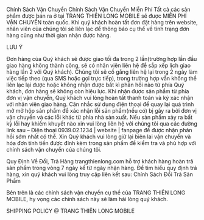 Chính Sách Vận Chuyển
Chính Sách Vận Chuyển Miễn Phí
Tất cả các sản phẩm được bán ra ở tại TRANG THIÊN LONG MOBILE sẽ được MIỄN PHÍ VẬN CHUYỂN toàn quốc. Khi quý khách hoàn tất đơn đặt hàng trên website, nhân viên của chúng tôi sẽ liên lạc để thông báo cụ thể về tình trạng đơn hàng cũng như thời gian nhận được hàng.

LƯU Ý

Đơn hàng của Quý khách sẽ được giao tối đa trong 2 lần(trường hợp lần đầu giao hàng không thành công, sẽ có nhân viên liên hệ để sắp xếp lịch giao hàng lần 2 với Quý khách).
Chúng tôi sẽ cố gắng liên hệ lại trong 2 ngày làm việc tiếp theo (qua SMS hoặc gọi trực tiếp), trong trường hợp vẫn không thể liên lạc lại được hoặc không nhận được bất kì phản hồi nào từ phía Quý khách, đơn hàng sẽ không còn hiệu lực.
Khi nhận được sản phẩm từ phía đơn vị vận chuyển, Quý khách vui lòng hoàn tất thanh toán và ký xác nhận với nhân viên giao hàng.
Cân nhắc sử dụng điện thoại để quay lại quá trình mở mở hộp sản phẩm để xác nhận lỗi sản phẩm(nếu có) bị gây ra bởi đơn vị vận chuyển và các lỗi khác từ phía nhà sản xuất.
Nếu sản phẩm xảy ra bất kỳ lỗi hay khiếm khuyết nào xin vui lòng liên hệ với chúng tôi qua các đường link sau – Điện thoại 0939.02.1234 | website | fanpage để được nhận phản hồi sớm nhất có thể.
Xin Quý khách vui lòng giữ lại biên lai vận chuyển và hóa đơn tính tiền được đính kèm trong sản phẩm để kiểm tra và phù hợp với chính sách vận chuyển của chúng tôi.

Quy Định Về Đổi, Trả Hàng
trangthienlong.com hỗ trợ khách hàng hoàn trả sản phẩm trong vòng 7 ngày kể từ ngày nhận hàng. Để tìm hiểu quy định trả hàng, xin quý khách vui lòng truy cập liên kết sau: Chính Sách Đổi Trả Sản Phẩm

Bên trên là các chính sách vận chuyển cụ thể của TRANG THIÊN LONG MOBILE, hy vọng các chính sách này sẽ làm hài lòng quý khách.

SHIPPING POLICY @ TRANG THIÊN LONG MOBILE
